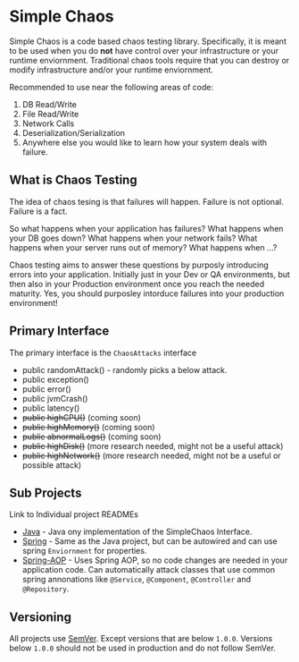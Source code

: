 # Simple Chaos

Simple Chaos is a code based chaos testing library. Specifically, it is meant to be used when you do **not** have control over your infrastructure or your runtime enviornment. Traditional chaos tools require that you can destroy or modify infrastructure and/or your runtime enviornment. 

Recommended to use near the following areas of code:
1. DB Read/Write
2. File Read/Write
3. Network Calls
4. Deserialization/Serialization
5. Anywhere else you would like to learn how your system deals with failure. 

## What is Chaos Testing
The idea of chaos tesing is that failures will happen. Failure is not optional. Failure is a fact.

So what happens when your application has failures? What happens when your DB goes down? What happens when your network fails? What happens when your server runs out of memory? What happens when ...?

Chaos testing aims to answer these questions by purposly introducing errors into your application. Initially just in your Dev or QA environments, but then also in your Production environment once you reach the needed maturity. Yes, you should purposley intorduce failures into your production environment!


## Primary Interface
The primary interface is the `ChaosAttacks` interface
* public randomAttack() - randomly picks a below attack.
* public exception()
* public error()
* public jvmCrash()
* public latency()
* ~~public highCPU()~~ (coming soon)
* ~~public highMemory()~~ (coming soon)
* ~~public abnormalLogs()~~ (coming soon)
* ~~public highDisk()~~ (more research needed, might not be a useful attack) 
* ~~public highNetwork()~~ (more research needed, might not be a useful or possible attack) 

## Sub Projects
Link to Individual project READMEs
* [Java](java/README.md) - Java ony implementation of the SimpleChaos Interface.
* [Spring](spring/README.md) - Same as the Java project, but can be autowired and can use spring `Enviornment` for properties.
* [Spring-AOP](spring-aop/README.md) - Uses Spring AOP, so no code changes are needed in your application code. Can automatically attack classes that use common spring annonations like `@Service`, `@Component`, `@Controller` and `@Repository`.


## Versioning

All projects use [SemVer](https://semver.org/). Except versions that are below `1.0.0`. Versions below `1.0.0` should not be used in production and do not follow SemVer.
